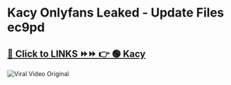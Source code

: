 
 # Kacy Onlyfans Leaked - Update Files ec9pd

## <h2><a href="https://clipsfans.com/Kacy&ref=git">🔗 Click to LINKS ⏩⏩ 👉 🟢 Kacy </a></h2>

<a href="https://clipsfans.com/Kacy&ref=git" rel="nofollow" data-target="animated-image.originalLink"><img src="https://i.ibb.co.com/xMMVF88/686577567.gif" alt="Viral Video Original" style="max-width: 100%; display: inline-block;" data-target="animated-image.originalImage"></a>

